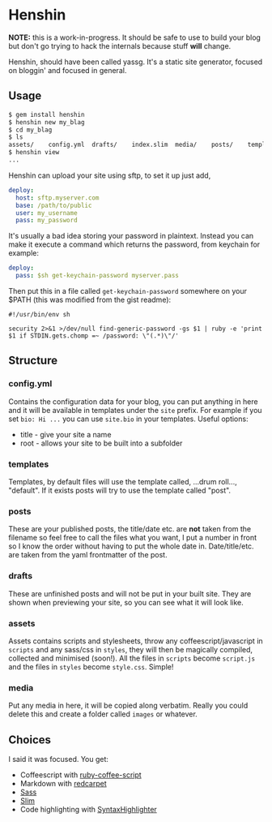 # Henshin

__NOTE:__ this is a work-in-progress. It should be safe to use to build your
blog but don't go trying to hack the internals because stuff __will__ change.

Henshin, should have been called yassg. It's a static site generator, focused on
bloggin' and focused in general.


## Usage

``` bash
$ gem install henshin
$ henshin new my_blag
$ cd my_blag
$ ls
assets/    config.yml  drafts/    index.slim  media/    posts/    templates
$ henshin view
...
```

Henshin can upload your site using sftp, to set it up just add,

``` yaml
deploy:
  host: sftp.myserver.com
  base: /path/to/public
  user: my_username
  pass: my_password
```

It's usually a bad idea storing your password in plaintext. Instead you can make
it execute a command which returns the password, from keychain for example:

``` yaml
deploy:
  pass: $sh get-keychain-password myserver.pass
```

Then put this in a file called `get-keychain-password` somewhere on your $PATH
(this was modified from the gist readme):

```
#!/usr/bin/env sh

security 2>&1 >/dev/null find-generic-password -gs $1 | ruby -e 'print $1 if STDIN.gets.chomp =~ /password: \"(.*)\"/'
```


## Structure

### config.yml

Contains the configuration data for your blog, you can put anything in here and
it will be available in templates under the `site` prefix. For example if you
set `bio: Hi ...` you can use `site.bio` in your templates. Useful options:

* title - give your site a name
* root - allows your site to be built into a subfolder

### templates

Templates, by default files will use the template called, ...drum roll...,
"default". If it exists posts will try to use the template called "post".

### posts

These are your published posts, the title/date etc. are __not__ taken from the
filename so feel free to call the files what you want, I put a number in front
so I know the order without having to put the whole date in. Date/title/etc. are
taken from the yaml frontmatter of the post.

### drafts

These are unfinished posts and will not be put in your built site. They are
shown when previewing your site, so you can see what it will look
like.

### assets

Assets contains scripts and stylesheets, throw any coffeescript/javascript in
`scripts` and any sass/css in `styles`, they will then be magically compiled,
collected and minimised (soon!). All the files in `scripts` become `script.js`
and the files in `styles` become `style.css`. Simple!

### media

Put any media in here, it will be copied along verbatim. Really you could delete
this and create a folder called `images` or whatever.


## Choices

I said it was focused. You get:

- Coffeescript with [ruby-coffee-script][rcs]
- Markdown with [redcarpet][rc]
- [Sass][sss]
- [Slim][slm]
- Code highlighting with [SyntaxHighlighter][sh]

[rcs]: https://github.com/josh/ruby-coffee-script
[rc]:  https://github.com/tanoku/redcarpet
[sss]: http://sass-lang.com/
[slm]: http://slim-lang.com/
[sh]:  http://alexgorbatchev.com/SyntaxHighlighter/
